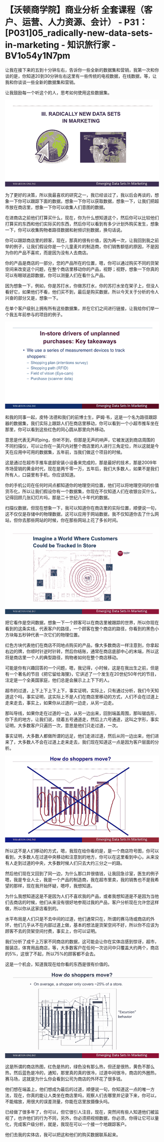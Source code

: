 # 【沃顿商学院】商业分析 全套课程（客户、运营、人力资源、会计） - P31：[P031]05_radically-new-data-sets-in-marketing - 知识旅行家 - BV1o54y1N7pm

让我在接下来的五到十分钟左右，告诉你一些全新的数据集和营销，我第一次和你谈的是，你知道20到30分钟左右这里有一些传统的电视数据，在线数据，等，让我和你谈谈一些全新的数据集和营销。

让我鼓励每一个听这个的人，思考如何使用这些数据集。

![](img/29708c0998de2861d74966ebd7f454e8_1.png)

为了更好的决策，所以我最喜欢的研究之一，我已经谈过了，我以后会再谈的，想象一下你可以跟踪下面的数据，想象一下你可以获取数据，想象一下，让我们把超市放在商店里，想象一下你可以收集人们意图的数据。

在进商店之前他们打算买什么，现在，你为什么想知道这个，然后你可以比较他们打算买的东西和他们实际买的东西，然后你可以看到有多少计划外购买发生，想象一下，你可以收集购物者路径数据和射频识别数据，换句话说。

你可以跟踪商店里的顾客，现在，那真的很有价值，因为再一次，让我回到我之前举的例子，让我们假设你是一个儿童麦片的制造商，你们销售额低的原因，不是因为你的产品不喜欢，而是因为没有人去商店。

你的产品是商店的一部分，您的产品所在的位置，嗯，你可以通过购买不同的货架空间来改变这个问题，在整个商店里移动你的产品，视野；视野，想象一下你真的可以有眼球追踪数据，你可以测量人们在看什么产品。

因为想象一下，例如，你是苏打水，你做苏打水，你的苏打水坐在架子上，但没人看好它，如果他们不看，他们买不到，最后是购买数据，所以今天关于分析的令人兴奋的部分又是，想象一下。

在单个客户级别上拥有所有这些数据集，并在它们之间进行链接，让我给你们举一个我五年前参与的项目的例子。

![](img/29708c0998de2861d74966ebd7f454e8_3.png)

和我的同事一起，皮特·法德和我们的前博士生，萨姆·韦，这是一个名为路径跟踪器的数据集，我们实际上跟踪人们在商店里移动，你可以看到一个小超市推车坐在那里，你可以看到这些红色的同心圆从那里向外移动。

意思是代表无声的ping，你听不到，但那是无声的响声，它被发送到商店周围的不同扫描仪，可以让你在一英尺内对整个商店里的人进行三角定位，所以这就是今天在应用中可用的数据集，五年前，当我们做这个项目的时候。

这是通过在超市手推车底部安装小设备来完成的，那是最好的技术，那是2009年市场营销的黄金时代，现在是两千零一万，五年后，我们大多数人，如果不是我们所有人，口袋里有手机，你应该知道。

你的手机公司在任何时间点都知道你的地理空间位置，他们可以将地理空间的价值货币化，所以让我们假设你有一个数据集，你现在不仅知道人们在收银台买什么，记得回顾几张幻灯片吗，那是二十世纪八十年代的数据。

扫描仪数据，但现在想象一下，我可以知道你在商店里的实际位置，顺便说一句，这不仅仅是存储中的物理数据，这可以应用于网站数据，我不仅知道你去了什么网站，但你去那些网站的时候，你在那些网站上花了多长时间。



![](img/29708c0998de2861d74966ebd7f454e8_5.png)

把它看作是空间数据，想象一下一个顾客可以在商店里被跟踪的世界，所以你现在看到的这条实线，代表客户的路径，一个顾客在整个商店的路径，你看到的黑色小方块每五秒钟代表一次它们的物理位置。

红色方块代表他们在商店不同地点购买的产品，像大多数商店一样注意到，你拿起右边的牌，你顺时针逆时针转，然后你结账，通常在商店底部中心的末端，所以这将是商店里一个人的典型路径，购物者如何在整个商店移动。

可能是你有兴趣回答的一个问题，嗯，我记得，小时候，这是在我出生之前，但是有一个著名的节目《把它留给海狸》，它讲述了一个发生在20世纪50年代的节目，注定是一个全美国家庭，他们总是会展示上上下下的人。

超市的过道，上下上下上下上下，事实证明，实际上，只有通过分析，我们今天知道这个吗，事实证明，这实际上不是人们在商店里移动的方式，人们不会在过道上走来走去，事实上，如果你从过道的一边走，从另一边走。

那叫导线，如果你走在过道的一边，从另一边出来，回到端盖周围，那叫锯齿形，你下去的地方，让我们说，绕着五号通道走，然后上六号通道，这叫之字形，事实证明，大多数客户只遍历一次，意思是他们只走过道，一次。

事实证明，大多数人都做所谓的远足，他们走进过道，然后从同一边出来，他们进来了，大多数人不会在过道上走来走去，我们现在知道这一点是因为客户层面的分析。



![](img/29708c0998de2861d74966ebd7f454e8_7.png)

所以这不是人们移动的方式，嗯，我现在给你看的是，是一个商店符号图，你可以看到，大多数人在过道中央移动和注意到的地方，你可以在这里看到中心，从来没有人走到过道的中央，大多数时候人们只去大约三分之一的路。

然后他们现在又回到了同一边，为什么那口井很值钱，让我回急诊室，医生的例子嗯，我是专业人士，我是一个产品的制造商，我在超市里卖，我的销售也不是我希望的那样，现在我开始怀疑，嗯哼，我想知道。

为什么我想知道这是不是因为人们不喜欢我的产品，或者我想知道是不是因为当他们去商店的时候，他们从来没有很好地参观过我的产品，客户分析现在允许您这样做，所以你从这家店看到的。

水平布局是人们只是不去中间的过道，他们通常只在，所谓的赛马场或商店的外环，他们几乎从不在内部过道上做，基本的想法是货架空间不好，所以你不应该为顾客不去的货架空间付费，事实上，你可以证明。

我们分析了成千上万家不同商店的数据，这可能会让你在实体店感到惊讶，超市，服装店，体育用品商店，等，大多数客户在任何一次访问中只覆盖大约两个，商店的5%，这很了不起，所以75%的顾客都不会去。

这是一个机会，知道我现在给你看的东西是很有价值的。

![](img/29708c0998de2861d74966ebd7f454e8_9.png)

这是所谓的商店热图，红色是热的，绿色没有那么热，但还是很热，黄色不那么热，然后蓝色是冷的，通知，那里真的真的很冷，过道中间很冷，商店的外圈热，赛马场，这就是为什么你会看到公司为商店的外环花了很多钱。

他们想在端盖上，他们想成为最后的过道，顺便说一句，你知道这一点的唯一方法，现在，你真的能让人类坐在商店里吗，观察人们去哪里并记录下来，你可以，不能缩放，用很大的误差测量，你能在店里放摄像头吗。

已经做了很多年了，你可以，但它很引人注目，现在，突然间有些人知道他们被监视了，也许他们的行为不同，另外，你必须把视频数据，你必须，你得让它可以量化，完成客户级分析，就是，我现在可以一个接一个地跟踪客户。

他们去我的实体店，我可以把这和他们的购买数据联系起来。